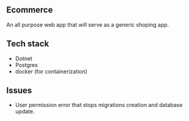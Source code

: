 ## Ecommerce
An all purpose web app that will serve as a generic shoping app.

## Tech stack
- Dotnet
- Postgres
- docker (for containerization)

## Issues
- User permission error that stops migrations creation and database update.
